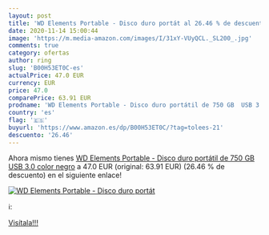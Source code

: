 ```yaml
---
layout: post
title: 'WD Elements Portable - Disco duro portát al 26.46 % de descuento'
date: 2020-11-14 15:00:44
image: 'https://m.media-amazon.com/images/I/31xY-VUyQCL._SL200_.jpg'
comments: true
category: ofertas
author: ring
slug: 'B00H53ET0C-es'
actualPrice: 47.0 EUR
currency: EUR
price: 47.0
comparePrice: 63.91 EUR
prodname: 'WD Elements Portable - Disco duro portátil de 750 GB  USB 3.0   color negro'
country: 'es'
flag: '🇪🇸'
buyurl: 'https://www.amazon.es/dp/B00H53ET0C/?tag=tolees-21'
descuento: '26.46'
---
```


Ahora mismo tienes [WD Elements Portable - Disco duro portátil de 750 GB  USB 3.0   color negro](https://www.amazon.es/dp/B00H53ET0C/?tag=tolees-21) a 47.0 EUR (original: 63.91 EUR) (26.46 %  de descuento) en el siguiente enlace!

[![WD Elements Portable - Disco duro portát](https://m.media-amazon.com/images/I/31xY-VUyQCL._SL200_.jpg)](https://www.amazon.es/dp/B00H53ET0C/?tag=tolees-21)

ℹ️:


[Visítala!!!](https://www.amazon.es/dp/B00H53ET0C/?tag=tolees-21)
